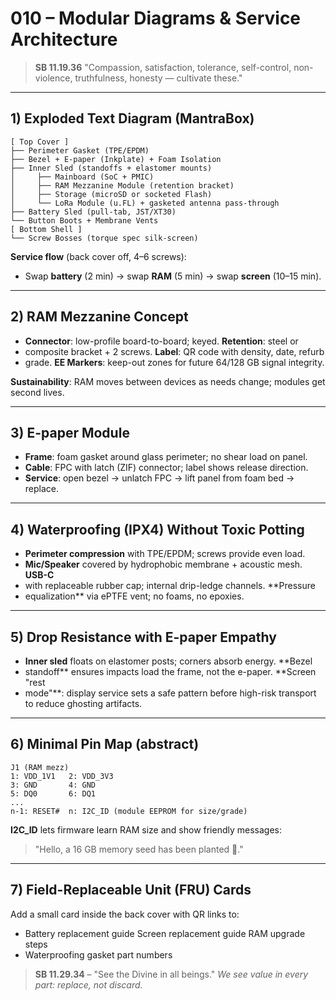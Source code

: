 # 010 – Modular Diagrams & Service Architecture

> **SB 11.19.36** "Compassion, satisfaction, tolerance, self-control,
> non-violence,
truthfulness, honesty — cultivate these."

---

## 1) Exploded Text Diagram (MantraBox)

```
[ Top Cover ]
├── Perimeter Gasket (TPE/EPDM)
├── Bezel + E-paper (Inkplate) + Foam Isolation
├── Inner Sled (standoffs + elastomer mounts)
│     ├── Mainboard (SoC + PMIC)
│     ├── RAM Mezzanine Module (retention bracket)
│     ├── Storage (microSD or socketed Flash)
│     └── LoRa Module (u.FL) + gasketed antenna pass-through
├── Battery Sled (pull-tab, JST/XT30)
└── Button Boots + Membrane Vents
[ Bottom Shell ]
└── Screw Bosses (torque spec silk-screen)
```

**Service flow** (back cover off, 4–6 screws):
- Swap **battery** (2 min) → swap **RAM** (5 min) → swap **screen** (10–15 min).

---

## 2) RAM Mezzanine Concept

- **Connector**: low-profile board-to-board; keyed. **Retention**: steel or
- composite bracket + 2 screws. **Label**: QR code with density, date, refurb
- grade. **EE Markers**: keep-out zones for future 64/128 GB signal integrity.

**Sustainability**: RAM moves between devices as needs change; modules get
second lives.

---

## 3) E-paper Module

- **Frame**: foam gasket around glass perimeter; no shear load on panel.
- **Cable**: FPC with latch (ZIF) connector; label shows release direction.
- **Service**: open bezel → unlatch FPC → lift panel from foam bed → replace.

---

## 4) Waterproofing (IPX4) Without Toxic Potting

- **Perimeter compression** with TPE/EPDM; screws provide even load.
- **Mic/Speaker** covered by hydrophobic membrane + acoustic mesh. **USB-C**
- with replaceable rubber cap; internal drip-ledge channels. **Pressure
- equalization** via ePTFE vent; no foams, no epoxies.

---

## 5) Drop Resistance with E-paper Empathy

- **Inner sled** floats on elastomer posts; corners absorb energy. **Bezel
- standoff** ensures impacts load the frame, not the e-paper. **Screen "rest
- mode"**: display service sets a safe pattern before high-risk
transport to reduce ghosting artifacts.

---

## 6) Minimal Pin Map (abstract)

```
J1 (RAM mezz)
1: VDD_1V1   2: VDD_3V3
3: GND       4: GND
5: DQ0       6: DQ1
...
n-1: RESET#  n: I2C_ID (module EEPROM for size/grade)
```

**I2C_ID** lets firmware learn RAM size and show friendly messages:
> "Hello, a 16 GB memory seed has been planted 🌱."

---

## 7) Field-Replaceable Unit (FRU) Cards

Add a small card inside the back cover with QR links to:
- Battery replacement guide Screen replacement guide RAM upgrade steps
- Waterproofing gasket part numbers

> **SB 11.29.34** – "See the Divine in all beings." _We see value in every part:
> replace, not discard._
